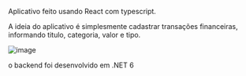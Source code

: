 
Aplicativo feito usando React com typescript. 

A ideia do aplicativo é simplesmente cadastrar transações financeiras, informando titulo, categoria, valor e tipo.

![image](https://user-images.githubusercontent.com/57241640/162589278-cfd10c2a-5445-4318-a603-32bf6c3a3c8a.png)

o backend foi desenvolvido em .NET 6
